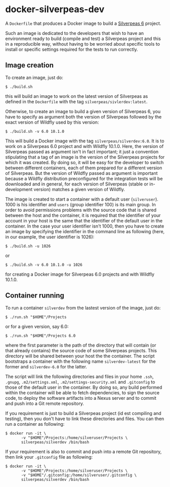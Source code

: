 # docker-silverpeas-dev

A `Dockerfile` that produces a Docker image to build a [Silverpeas 6](http://www.silverpeas.org) 
project.

Such an image is dedicated to the developers that wish to have an environment ready to build 
(compile and test) a Silverpeas project and this in a reproducible way, without having to be worried 
about specific tools to install or specific settings required for the tests to run correctly.

## Image creation

To create an image, just do:

	$ ./build.sh

this will build an image to work on the latest version of Silverpeas as defined in the `Dockerfile` 
with the tag `silverpeas/sivlerdev:latest`.

Otherwise, to create an image to build a given version of Silverpeas 6, you have to specify as argument 
both the version of Silverpeas followed by the exact version of Wildfly used by this version:

	$ ./build.sh -v 6.0 10.1.0

This will build a Docker image with the tag `silverpeas/silverdev:6.0`. It is to work on a 
Silverpeas 6.0 project and with Wildfly 10.1.0. Here, the version of Silverpeas passed as argument 
isn't in fact important; it just a convention stipulating that a tag of an image is the version
of the Silverpeas projects for which it was created. By doing so, it will be easy for the developer
to switch between different containers, each of them prepared for a different version of Silverpeas.
But the version of Wildfly passed as argument is important because a Wildfly distribution preconfigured 
for the integration tests will be downloaded and in general, for each version of Silverpeas 
(stable or in-development version) matches a given version of Wildfly.

The image is created to start a container with a default user (`silveruser`). 1000 is his identifier
and `users` (group identifier 100) is its main group.
In order to avoid permissions problems with the source code that is shared between the host and the
container, it is required that the identifier of your account in your host is the same that the 
identifier of the default user in the container. In the case your user identifier isn't 1000, then you have to
create an image by specifying the identifier in the command line as following (here, in our example,
the user identifier is 1026):

	$ ./build.sh -u 1026

or

	$ ./build.sh -v 6.0 10.1.0 -u 1026

for creating a Docker image for Silverpeas 6.0 projects and with Wildfly 10.1.0.

## Container running

To run a container `silverdev` from the lastest version of the image, just do:

	$ ./run.sh "$HOME"/Projects

or for a given version, say 6.0:

	$ ./run.sh "$HOME"/Projects 6.0

where the first parameter is the path of the directory that will contain (or that already contains) 
the source code of some Silverpeas projects. This directory will be shared between your host the
the container. The script bootstraps a container with the following name `silverdev-latest` for the
former and `silverdev-6.0` for the latter.

The script will link the following directories and files in your home `.ssh`, `.gnupg`, 
`.m2/settings.xml`, `.m2/settings-security.xml` and `.gitconfig` to those of the default user in the
container. By doing so, any build performed within the container will be able to fetch dependencies, 
to sign the source code, to deploy the software artifacts into a Nexus server and to commit and
push into a Git remote repository. 

If you requirement is just to build a Silverpeas project (id est compiling and testing), then
you don't have to link these directories and files. You can then run a container as
following:

	$ docker run -it \
	       -v "$HOME"/Projects:/home/silveruser/Projects \ 
	       silverpeas/silverdev /bin/bash
 
If your requirement is also to commit and push into a remote Git repository, then link your
`.gitconfig` file as following:

	$ docker run -it \ 
	       -v "$HOME"/Projects:/home/silveruser/Projects \ 
	       -v "$HOME"/.gitconfig:/home/silveruser/.gitconfig \
	       silverpeas/silverdev /bin/bash



